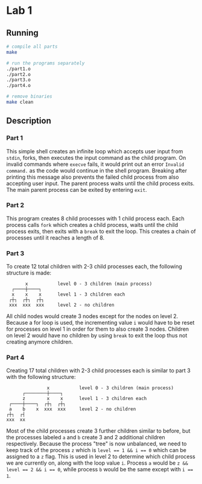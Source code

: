 # Lab 1

## Running

```bash
# compile all parts
make

# run the programs separately
./part1.o
./part2.o
./part3.o
./part4.o

# remove binaries
make clean
```


## Description

### Part 1

This simple shell creates an infinite loop which accepts user input from `stdin`, forks, then executes the input command as the child program. On invalid commands where `execve` fails, it would print out an error `Invalid command.` as the code would continue in the shell program. Breaking after printing this message also prevents the failed child process from also accepting user input. The parent process waits until the child process exits. The main parent process can be exited by entering `exit`.

### Part 2

This program creates 8 child processes with 1 child process each. Each process calls `fork` which creates a child process, waits until the child process exits, then exits with a `break` to exit the loop. This creates a chain of processes until it reaches a length of 8.

### Part 3

To create 12 total children with 2-3 child processes each, the following structure is made:

```
       x           level 0 - 3 children (main process)
  ┌────┼────┐
  x    x    x      level 1 - 3 children each
 ┌┼┐  ┌┼┐  ┌┼┐
 xxx  xxx  xxx     level 2 - no children
```

All child nodes would create 3 nodes except for the nodes on level 2.  Because a for loop is used, the incrementing value `i` would have to be reset for processes on level 1 in order for them to also create 3 nodes.  Children on level 2 would have no children by using `break` to exit the loop thus not creating anymore children.


### Part 4

Creating 17 total children with 2-3 child processes each is similar to part 3 with the following structure:

```
               x           level 0 - 3 children (main process)
      ┌────────┼────┐
      z        x    x      level 1 - 3 children each
 ┌────┼────┐  ┌┼┐  ┌┼┐
 a    b    x  xxx  xxx     level 2 - no children
┌┼┐  ┌┤
xxx  xx
```

Most of the child processes create 3 further children similar to before, but the processes labeled `a` and `b` create 3 and 2 additional children respectively. Because the process "tree" is now unbalanced, we need to keep track of the process `z` which is `level == 1 && i == 0` which can be assigned to a `z` flag. This is used in level 2 to determine which child process we are currently on, along with the loop value `i`.  Process `a` would be `z && level == 2 && i == 0`, while process `b` would be the same except with `i == 1`. 
